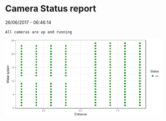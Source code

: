 Camera Status report
================
26/06/2017 - 06:46:14

    All cameras are up and running

![](camreport_files/figure-markdown_github/unnamed-chunk-2-1.png)
